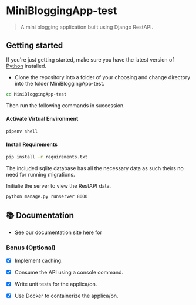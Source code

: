 # MiniBloggingApp-test

> A mini blogging application built using Django RestAPI.

## Getting started

If you're just getting started, make sure you have the latest version of [Python](https://www.python.org/downloads/) installed.

- Clone the repository into a folder of your choosing and change directory into the folder MiniBloggingApp-test.
```sh
cd MiniBloggingApp-test
```

Then run the following commands in succession.

#### Activate Virtual Environment
```sh
pipenv shell
```
#### Install Requirements

```sh
pip install -r requirements.txt
```

The included sqlite database has all the necessary data as such theirs no need for running migrations.

Initialie the server to view the RestAPI data.

```sh
python manage.py runserver 8000
```

## :books: Documentation

- See our documentation site
  [here](https://www.carbondesignsystem.com/developing/frameworks/react/) for


### Bonus (Optional)

- [X] Implement caching.
- [x] Consume the API using a console command.
- [x] Write unit tests for the applica/on.
- [X] Use Docker to containerize the applica/on.

